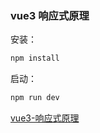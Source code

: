 ### vue3 响应式原理

安装：
```sh
npm install
```

启动：
```sh
npm run dev
```

[vue3-响应式原理](https://github.com/YooYooY/vue3_reactivity/blob/master/vue3-%E5%93%8D%E5%BA%94%E5%BC%8F%E5%8E%9F%E7%90%86.md)